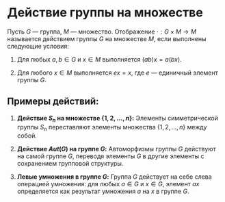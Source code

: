 # Действие группы на множестве

Пусть $G$ — группа, $M$ — множество. Отображение $\cdot : G \times M \to M$ называется действием группы $G$ на множестве $M$, если выполнены следующие условия:

1. Для любых $a, b \in G$ и $x \in M$ выполняется $(ab)x = a(bx)$.
   
2. Для любого $x \in M$ выполняется $ex = x$, где $e$ — единичный элемент группы $G$.

## Примеры действий:

1. **Действие $S_n$ на множестве $\{1, 2, \ldots, n\}$:**
   Элементы симметрической группы $S_n$ переставляют элементы множества $\{1, 2, \ldots, n\}$ между собой.

2. **Действие $Aut(G)$ на группе $G$:**
   Автоморфизмы группы $G$ действуют на самой группе $G$, переводя элементы $G$ в другие элементы с сохранением групповой структуры.

3. **Левые умножения в группе $G$:**
   Группа $G$ действует на себе слева операцией умножения: для любых $a \in G$ и $x \in G$, элемент $ax$ определяется как результат умножения $a$ на $x$ в группе $G$.
